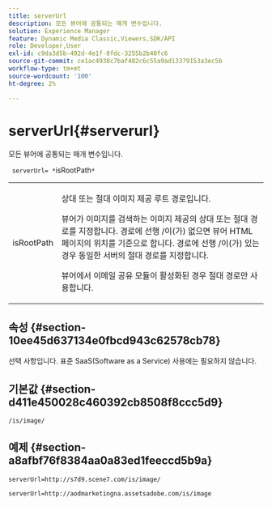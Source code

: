 ```yaml
---
title: serverUrl
description: 모든 뷰어에 공통되는 매개 변수입니다.
solution: Experience Manager
feature: Dynamic Media Classic,Viewers,SDK/API
role: Developer,User
exl-id: c9da3d5b-492d-4e1f-8fdc-3255b2b40fc6
source-git-commit: ce1ac4938c7baf482c6c55a9ad13379153a3ec5b
workflow-type: tm+mt
source-wordcount: '100'
ht-degree: 2%

---
```


# serverUrl{#serverurl}

모든 뷰어에 공통되는 매개 변수입니다.

` serverUrl= *`isRootPath`*`

<table id="table_9B98C97485DD4DEB8A6ECBCE8DF6B886"> 
 <tbody> 
  <tr> 
   <td colname="col1"> <p> <span class="codeph"> <span class="varname"> isRootPath</span> </span> </p> </td> 
   <td colname="col2"> <p>상대 또는 절대 이미지 제공 루트 경로입니다. </p> <p> 뷰어가 이미지를 검색하는 이미지 제공의 상대 또는 절대 경로를 지정합니다. 경로에 선행 <span class="filepath">/</span>이(가) 없으면 뷰어 HTML 페이지의 위치를 기준으로 합니다. 경로에 선행 <span class="filepath">/</span>이(가) 있는 경우 동일한 서버의 절대 경로를 지정합니다. </p> <p> 뷰어에서 이메일 공유 모듈이 활성화된 경우 절대 경로만 사용합니다. </p> </td> 
  </tr> 
 </tbody> 
</table>

## 속성 {#section-10ee45d637134e0fbcd943c62578cb78}

선택 사항입니다. 표준 SaaS(Software as a Service) 사용에는 필요하지 않습니다.

## 기본값 {#section-d411e450028c460392cb8508f8ccc5d9}

`/is/image/`

## 예제 {#section-a8afbf76f8384aa0a83ed1feeccd5b9a}

```
serverUrl=http://s7d9.scene7.com/is/image/
```

```
serverUrl=http://aodmarketingna.assetsadobe.com/is/image
```

<!--

```
serverUrl=https://adobedemo62-h.assetsadobe.com/is/image
```

-->
